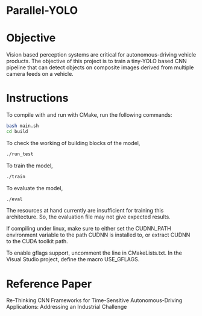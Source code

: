 # Parallel-YOLO

Objective
=========

Vision based perception systems are critical for autonomous-driving vehicle products. The objective of this project is to train a tiny-YOLO based CNN pipeline that can detect objects on composite images derived from multiple camera feeds on a vehicle. 


Instructions
============
To compile with and run with CMake, run the following commands:

```bash
bash main.sh
cd build
```

To check the working of building blocks of the model,
```bash
./run_test
```

To train the model,
```bash
./train
```

To evaluate the model,
```bash
./eval
```

The resources at hand currently are insufficient for training this architecture. So, the evaluation file may not give expected results.

If compiling under linux, make sure to either set the CUDNN_PATH environment variable to the path CUDNN is installed to, or extract CUDNN to the CUDA toolkit path.

To enable gflags support, uncomment the line in CMakeLists.txt. In the Visual Studio project, define the macro USE_GFLAGS.

Reference Paper
==============

Re-Thinking CNN Frameworks for Time-Sensitive Autonomous-Driving Applications: Addressing an Industrial Challenge
